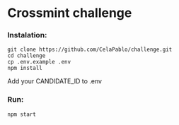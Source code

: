 # Crossmint challenge

### Instalation:

```
git clone https://github.com/CelaPablo/challenge.git
cd challenge
cp .env.example .env
npm install
```

Add your CANDIDATE_ID to .env

### Run:

```
npm start
```
